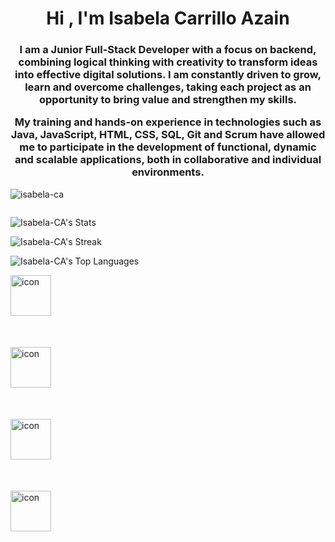 <h1 align="center">Hi , I'm Isabela Carrillo Azain</h1>
<h3 align="center"> I am a Junior Full-Stack Developer with a focus on backend, combining logical thinking with creativity to transform ideas into effective digital solutions. I am constantly driven to grow, learn and overcome challenges, taking each project as an opportunity to bring value and strengthen my skills.

My training and hands-on experience in technologies such as Java, JavaScript, HTML, CSS, SQL, Git and Scrum have allowed me to participate in the development of functional, dynamic and scalable applications, both in collaborative and individual environments.
</h3>

<p align="left"> <img src="https://komarev.com/ghpvc/?username=isabela-ca&label=Profile%20views&color=0e75b6&style=flat" alt="isabela-ca" /> </p>

<p align="left"> <a href="https://twitter.com/" target="blank"><img src="https://img.shields.io/twitter/follow/?logo=twitter&style=for-the-badge" alt="" /></a> </p>



![Isabela-CA's Stats](https://github-readme-stats.vercel.app/api?username=Isabela-CA&theme=vue-dark&show_icons=true&hide_border=true&count_private=true)

![Isabela-CA's Streak](https://github-readme-streak-stats.herokuapp.com/?user=Isabela-CA&theme=vue-dark&hide_border=true)

![Isabela-CA's Top Languages](https://github-readme-stats.vercel.app/api/top-langs/?username=Isabela-CA&theme=vue-dark&show_icons=true&hide_border=true&layout=compact)

<div style="display: flex;"><img src="https://techstack-generator.vercel.app/mysql-icon.svg" alt="icon" width="65" style="width: 65px; height: 65px; margin-right: 0px; margin-bottom: 50px;" /></div><div style="display: flex;"><img src="https://techstack-generator.vercel.app/github-icon.svg" alt="icon" width="65" style="width: 65px; height: 65px; margin-right: 0px; margin-bottom: 50px;" /></div><div style="display: flex;"><img src="https://techstack-generator.vercel.app/java-icon.svg" alt="icon" width="65" style="width: 65px; height: 65px; margin-right: 0px; margin-bottom: 50px;" /></div><div style="display: flex;"><img src="https://techstack-generator.vercel.app/js-icon.svg" alt="icon" width="65" style="width: 65px; height: 65px; margin-right: 0px; margin-bottom: 0px;" /></div>
